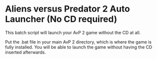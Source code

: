 # Aliens versus Predator 2 Auto Launcher (No CD required)
This batch script will launch your AvP 2 game without the CD at all.

Put the .bat file in your main AvP 2 directory, which is where the game is fully installed.
You will be able to launch the game without having the CD inserted afterwards.
